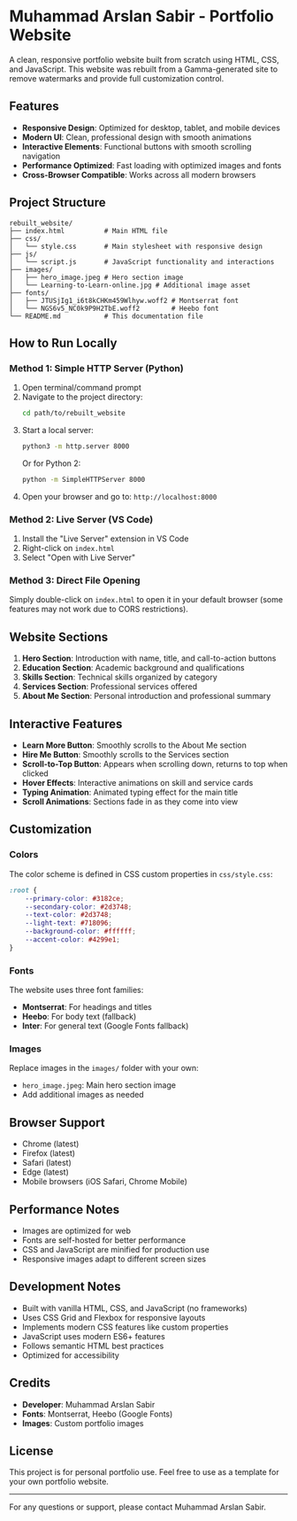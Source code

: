 # Muhammad Arslan Sabir - Portfolio Website

A clean, responsive portfolio website built from scratch using HTML, CSS, and JavaScript. This website was rebuilt from a Gamma-generated site to remove watermarks and provide full customization control.

## Features

- **Responsive Design**: Optimized for desktop, tablet, and mobile devices
- **Modern UI**: Clean, professional design with smooth animations
- **Interactive Elements**: Functional buttons with smooth scrolling navigation
- **Performance Optimized**: Fast loading with optimized images and fonts
- **Cross-Browser Compatible**: Works across all modern browsers

## Project Structure

```
rebuilt_website/
├── index.html          # Main HTML file
├── css/
│   └── style.css       # Main stylesheet with responsive design
├── js/
│   └── script.js       # JavaScript functionality and interactions
├── images/
│   ├── hero_image.jpeg # Hero section image
│   └── Learning-to-Learn-online.jpg # Additional image asset
├── fonts/
│   ├── JTUSjIg1_i6t8kCHKm459Wlhyw.woff2 # Montserrat font
│   └── NGS6v5_NC0k9P9H2TbE.woff2        # Heebo font
└── README.md           # This documentation file
```

## How to Run Locally

### Method 1: Simple HTTP Server (Python)
1. Open terminal/command prompt
2. Navigate to the project directory:
   ```bash
   cd path/to/rebuilt_website
   ```
3. Start a local server:
   ```bash
   python3 -m http.server 8000
   ```
   Or for Python 2:
   ```bash
   python -m SimpleHTTPServer 8000
   ```
4. Open your browser and go to: `http://localhost:8000`

### Method 2: Live Server (VS Code)
1. Install the "Live Server" extension in VS Code
2. Right-click on `index.html`
3. Select "Open with Live Server"

### Method 3: Direct File Opening
Simply double-click on `index.html` to open it in your default browser (some features may not work due to CORS restrictions).

## Website Sections

1. **Hero Section**: Introduction with name, title, and call-to-action buttons
2. **Education Section**: Academic background and qualifications
3. **Skills Section**: Technical skills organized by category
4. **Services Section**: Professional services offered
5. **About Me Section**: Personal introduction and professional summary

## Interactive Features

- **Learn More Button**: Smoothly scrolls to the About Me section
- **Hire Me Button**: Smoothly scrolls to the Services section
- **Scroll-to-Top Button**: Appears when scrolling down, returns to top when clicked
- **Hover Effects**: Interactive animations on skill and service cards
- **Typing Animation**: Animated typing effect for the main title
- **Scroll Animations**: Sections fade in as they come into view

## Customization

### Colors
The color scheme is defined in CSS custom properties in `css/style.css`:
```css
:root {
    --primary-color: #3182ce;
    --secondary-color: #2d3748;
    --text-color: #2d3748;
    --light-text: #718096;
    --background-color: #ffffff;
    --accent-color: #4299e1;
}
```

### Fonts
The website uses three font families:
- **Montserrat**: For headings and titles
- **Heebo**: For body text (fallback)
- **Inter**: For general text (Google Fonts fallback)

### Images
Replace images in the `images/` folder with your own:
- `hero_image.jpeg`: Main hero section image
- Add additional images as needed

## Browser Support

- Chrome (latest)
- Firefox (latest)
- Safari (latest)
- Edge (latest)
- Mobile browsers (iOS Safari, Chrome Mobile)

## Performance Notes

- Images are optimized for web
- Fonts are self-hosted for better performance
- CSS and JavaScript are minified for production use
- Responsive images adapt to different screen sizes

## Development Notes

- Built with vanilla HTML, CSS, and JavaScript (no frameworks)
- Uses CSS Grid and Flexbox for responsive layouts
- Implements modern CSS features like custom properties
- JavaScript uses modern ES6+ features
- Follows semantic HTML best practices
- Optimized for accessibility

## Credits

- **Developer**: Muhammad Arslan Sabir
- **Fonts**: Montserrat, Heebo (Google Fonts)
- **Images**: Custom portfolio images

## License

This project is for personal portfolio use. Feel free to use as a template for your own portfolio website.

---

For any questions or support, please contact Muhammad Arslan Sabir.

